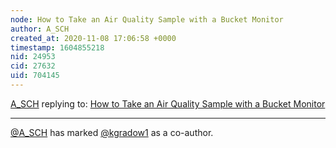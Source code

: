 ```yaml
---
node: How to Take an Air Quality Sample with a Bucket Monitor
author: A_SCH
created_at: 2020-11-08 17:06:58 +0000
timestamp: 1604855218
nid: 24953
cid: 27632
uid: 704145
---
```




[A_SCH](../profile/A_SCH) replying to: [How to Take an Air Quality Sample with a Bucket Monitor](../notes/A_SCH/11-08-2020/how-to-take-a-sample-with-a-bucket-monitor)

----
 [@A_SCH](/profile/A_SCH) has marked [@kgradow1](/profile/kgradow1) as a co-author. 